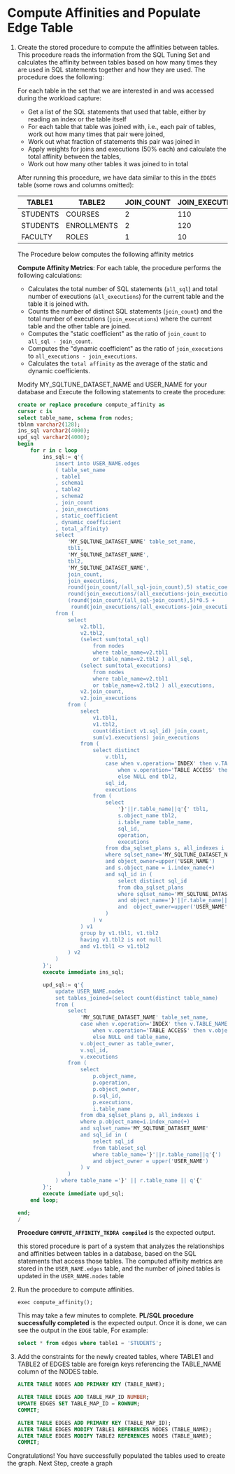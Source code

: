 # Compute Affinities and Populate Edge Table

1. Create the stored procedure to compute the affinities between tables. This procedure reads the information from the SQL Tuning Set and calculates the affinity between tables based on how many times they are used in SQL statements together and how they are used. The procedure does the following:

    For each table in the set that we are interested in and was accessed during the workload capture:
    * Get a list of the SQL statements that used that table, either by reading an index or the table itself
    * For each table that table was joined with, i.e., each pair of tables, work out how many times that pair were joined,
    * Work out what fraction of statements this pair was joined in
    * Apply weights for joins and executions (50% each) and calculate the total affinity between the tables,
    * Work out how many other tables it was joined to in total

    After running this procedure, we have data similar to this in the `EDGES` table (some rows and columns omitted):

    | TABLE1 | TABLE2 |  JOIN_COUNT | JOIN_EXECUTIONS | STATIC_COEFFICIENT | DYNAMIC_COEFFICIENT | TOTAL_AFFINITY 
    | --- | --- | --- | --- | --- | --- | --- 
    | STUDENTS	| COURSES	| 2	| 110	| 0.33333	| 0.45643	| 0.39488
    | STUDENTS	| ENROLLMENTS	| 2	| 120	| 0.5	| 0.52174 |	0.51087
    | FACULTY	| ROLES	| 1	| 10	| 0.09091	| 0.15385	| 0.12238


    The Procedure below computes the following affinity metrics

    **Compute Affinity Metrics**: For each table, the procedure performs the following calculations:
    - Calculates the total number of SQL statements (`all_sql`) and total number of executions (`all_executions`) for the current table and the table it is joined with.
    - Counts the number of distinct SQL statements (`join_count`) and the total number of executions (`join_executions`) where the current table and the other table are joined.
    - Computes the "static coefficient" as the ratio of `join_count` to `all_sql - join_count`.
    - Computes the "dynamic coefficient" as the ratio of `join_executions` to `all_executions - join_executions`.
    - Calculates the `total affinity` as the average of the static and dynamic coefficients.


   Modify MY_SQLTUNE_DATASET_NAME and USER_NAME for your database and Execute the following statements to create the procedure:

    ```sql
    create or replace procedure compute_affinity as
    cursor c is
    select table_name, schema from nodes;
    tblnm varchar2(128);
    ins_sql varchar2(4000);
    upd_sql varchar2(4000);
    begin
        for r in c loop
            ins_sql:= q'{
                insert into USER_NAME.edges 
                ( table_set_name
                , table1
                , schema1
                , table2
                , schema2
                , join_count
                , join_executions
                , static_coefficient
                , dynamic_coefficient
                , total_affinity) 
                select 
                    'MY_SQLTUNE_DATASET_NAME' table_set_name,
                    tbl1, 
                    'MY_SQLTUNE_DATASET_NAME', 
                    tbl2, 
                    'MY_SQLTUNE_DATASET_NAME', 
                    join_count, 
                    join_executions, 
                    round(join_count/(all_sql-join_count),5) static_coefficient, 
                    round(join_executions/(all_executions-join_executions),5) dynamic_coefficient, 
                    (round(join_count/(all_sql-join_count),5)*0.5 + 
                     round(join_executions/(all_executions-join_executions),5)*0.5) total_affinity
                from (
                    select 
                        v2.tbl1, 
                        v2.tbl2, 
                        (select sum(total_sql) 
                            from nodes 
                            where table_name=v2.tbl1 
                            or table_name=v2.tbl2 ) all_sql,
                        (select sum(total_executions) 
                            from nodes 
                            where table_name=v2.tbl1 
                            or table_name=v2.tbl2 ) all_executions,
                        v2.join_count, 
                        v2.join_executions 
                    from (
                        select 
                            v1.tbl1, 
                            v1.tbl2, 
                            count(distinct v1.sql_id) join_count, 
                            sum(v1.executions) join_executions 
                        from (
                            select distinct 
                                v.tbl1, 
                                case when v.operation='INDEX' then v.TABLE_NAME  
                                    when v.operation='TABLE ACCESS' then v.tbl2 
                                    else NULL end tbl2,
                                sql_id,
                                executions 
                            from ( 
                                select 
                                    '}'||r.table_name||q'{' tbl1, 
                                    s.object_name tbl2, 
                                    i.table_name table_name, 
                                    sql_id, 
                                    operation, 
                                    executions 
                                from dba_sqlset_plans s, all_indexes i 
                                where sqlset_name='MY_SQLTUNE_DATASET_NAME' 
                                and object_owner=upper('USER_NAME') 
                                and s.object_name = i.index_name(+) 
                                and sql_id in (
                                    select distinct sql_id 
                                    from dba_sqlset_plans 
                                    where sqlset_name='MY_SQLTUNE_DATASET_NAME' 
                                    and object_name='}'||r.table_name||q'{' 
                                    and  object_owner=upper('USER_NAME')
                                ) 
                            ) v 
                        ) v1  
                        group by v1.tbl1, v1.tbl2   
                        having v1.tbl2 is not null 
                        and v1.tbl1 <> v1.tbl2 
                    ) v2 
                )
            }';
            execute immediate ins_sql;

            upd_sql:= q'{
                update USER_NAME.nodes 
                set tables_joined=(select count(distinct table_name) 
                from (
                    select 
                        'MY_SQLTUNE_DATASET_NAME' table_set_name,
                        case when v.operation='INDEX' then v.TABLE_NAME 
                            when v.operation='TABLE ACCESS' then v.object_name 
                            else NULL end table_name,
                        v.object_owner as table_owner,
                        v.sql_id, 
                        v.executions 
                    from ( 
                        select 
                            p.object_name, 
                            p.operation, 
                            p.object_owner, 
                            p.sql_id, 
                            p.executions, 
                            i.table_name 
                        from dba_sqlset_plans p, all_indexes i 
                        where p.object_name=i.index_name(+) 
                        and sqlset_name='MY_SQLTUNE_DATASET_NAME' 
                        and sql_id in (
                            select sql_id 
                            from tableset_sql 
                            where table_name='}'||r.table_name||q'{') 
                            and object_owner = upper('USER_NAME')
                        ) v
                    )
                ) where table_name ='}' || r.table_name || q'{'
            }';
            execute immediate upd_sql;
        end loop;

    end;
    /
    ```

	**Procedure `COMPUTE_AFFINITY_TKDRA compiled`** is the expected output.

     this stored procedure is part of a system that analyzes the relationships and affinities between tables in a database, based on the SQL statements that access those tables. The computed affinity metrics are stored in the `USER_NAME.edges` table, and the number of joined tables is updated in the `USER_NAME.nodes` table

2. Run the procedure to compute affinities.

    ```text
    exec compute_affinity();
    ```

    This may take a few minutes to complete. **PL/SQL procedure successfully completed** is the expected output. 
	Once it is done, we can see the output in the `EDGE` table, For example:

    ```sql
    select * from edges where table1 = 'STUDENTS';
    ```

3. Add the constraints for the newly created tables, where TABLE1 and TABLE2 of EDGES table are foreign keys referencing the TABLE_NAME column of the NODES table.
	```sql
	ALTER TABLE NODES ADD PRIMARY KEY (TABLE_NAME);

	ALTER TABLE EDGES ADD TABLE_MAP_ID NUMBER;
	UPDATE EDGES SET TABLE_MAP_ID = ROWNUM;
	COMMIT;

	ALTER TABLE EDGES ADD PRIMARY KEY (TABLE_MAP_ID);
	ALTER TABLE EDGES MODIFY TABLE1 REFERENCES NODES (TABLE_NAME);
	ALTER TABLE EDGES MODIFY TABLE2 REFERENCES NODES (TABLE_NAME);
	COMMIT;
    ```


Congratulations! You have successfully populated the tables used to create the graph.  Next Step, create a graph